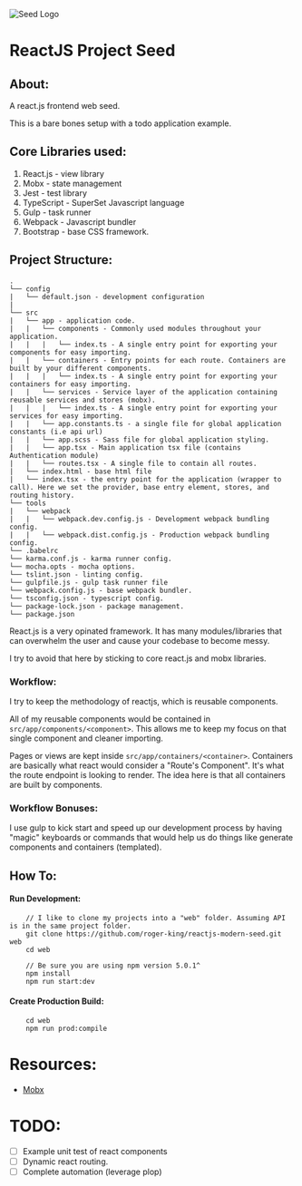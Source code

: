 ![Seed Logo](public/images/react_modern_seed.png)

# ReactJS Project Seed

## About:
A react.js frontend web seed.

This is a bare bones setup with a todo application example.

## Core Libraries used:
1. React.js - view library
2. Mobx - state management
3. Jest - test library
4. TypeScript - SuperSet Javascript language
5. Gulp - task runner
6. Webpack - Javascript bundler
7. Bootstrap - base CSS framework.

## Project Structure:
```
.
└── config
|   └── default.json - development configuration
|
└── src
|   └── app - application code.
|   |   └── components - Commonly used modules throughout your application.
|   |   |   └── index.ts - A single entry point for exporting your components for easy importing.
|   |   └── containers - Entry points for each route. Containers are built by your different components.
|   |   |   └── index.ts - A single entry point for exporting your containers for easy importing.
|   |   └── services - Service layer of the application containing reusable services and stores (mobx).
|   |   |   └── index.ts - A single entry point for exporting your services for easy importing.
|   |   └── app.constants.ts - a single file for global application constants (i.e api url)
|   |   └── app.scss - Sass file for global application styling.
|   |   └── app.tsx - Main application tsx file (contains Authentication module)
|   |   └── routes.tsx - A single file to contain all routes.
|   └── index.html - base html file
|   └── index.tsx - the entry point for the application (wrapper to call). Here we set the provider, base entry element, stores, and routing history.
└── tools
|   └── webpack
|   |   └── webpack.dev.config.js - Development webpack bundling config.
|   |   └── webpack.dist.config.js - Production webpack bundling config.
└── .babelrc
└── karma.conf.js - karma runner config.
└── mocha.opts - mocha options.
└── tslint.json - linting config.
└── gulpfile.js - gulp task runner file
└── webpack.config.js - base webpack bundler.
└── tsconfig.json - typescript config.
└── package-lock.json - package management.
└── package.json
```

React.js is a very opinated framework. It has many modules/libraries that can overwhelm the user and cause your codebase to become messy.

I try to avoid that here by sticking to core react.js and mobx libraries.

### Workflow:
I try to keep the methodology of reactjs, which is reusable components.

All of my reusable components would be contained in `src/app/components/<component>`. This allows me to keep my focus on that single component and cleaner importing.

Pages or views are kept inside `src/app/containers/<container>`. Containers are basically what react would consider a "Route's Component". It's what the route endpoint is looking to render. The idea here is that all containers are built by components.

### Workflow Bonuses:
I use gulp to kick start and speed up our development process by having "magic" keyboards or commands that would help us do things like generate components and containers (templated).

## How To:

#### Run Development:
```
    // I like to clone my projects into a "web" folder. Assuming API is in the same project folder.
    git clone https://github.com/roger-king/reactjs-modern-seed.git web
    cd web

    // Be sure you are using npm version 5.0.1^
    npm install
    npm run start:dev
```

#### Create Production Build:
```
    cd web
    npm run prod:compile
```

# Resources:
- [Mobx](https://mobx.js.org/intro/overview.html)

# TODO:
- [ ] Example unit test of react components
- [ ] Dynamic react routing.
- [ ] Complete automation (leverage plop)